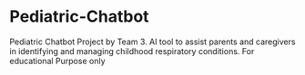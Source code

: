# Pediatric-Chatbot
Pediatric Chatbot Project by Team 3. AI tool to assist parents and caregivers in identifying and managing childhood respiratory conditions. For educational Purpose only
